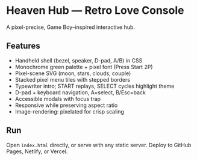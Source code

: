 # Heaven Hub — Retro Love Console

A pixel-precise, Game Boy–inspired interactive hub.

## Features
- Handheld shell (bezel, speaker, D-pad, A/B) in CSS
- Monochrome green palette + pixel font (Press Start 2P)
- Pixel-scene SVG (moon, stars, clouds, couple)
- Stacked pixel menu tiles with stepped borders
- Typewriter intro; START replays, SELECT cycles highlight theme
- D-pad + keyboard navigation, A=select, B/Esc=back
- Accessible modals with focus trap
- Responsive while preserving aspect ratio
- Image-rendering: pixelated for crisp scaling

## Run
Open `index.html` directly, or serve with any static server.
Deploy to GitHub Pages, Netlify, or Vercel.


